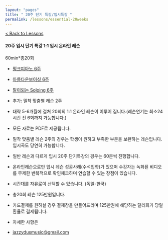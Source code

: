 ```yaml
---
layout: "pages"
title: " 20주 단기 특강/입시특강 "
permalink: /lessons/essential-20weeks
---
```

<a href="/lessons">< Back to Lessons</a>

#### 20주 입시 단기 특강 1:1 입시 온라인 레슨
60min*총20회 

- <a href="/lessons/essential-funk">펑크피아노 6주</a>
- <a href="/lessons/essential-voicings">아름다운보이싱 6주</a>
- <a href="/lessons/essential-scale">말이되는 Soloing 6주</a>
- 추가: 밀착 맞춤별 레슨 2주 

- 대략 5-6개월에 걸쳐 20회의 1:1 온라인 레슨이 이루어 집니다.(레슨연기는 최소24시간 전 6회까지 가능합니다.)
- 모든 자료는 PDF로 제공됩니다. 
- 밀착 맞춤별 레슨 2주의 경우는 학생이 원하고 부족한 부분을 보완하는 레슨입니다. 입시곡도 당연히 가능합니다.
- 일반 레슨과 다르게 입시 20주 단기특강의 경우는 60분씩 진행합니다.
- 온라인레슨으로만 입시 레슨 성공사례(수석입학)가 있으며 수강자는 녹화된 비디오를 무제한 반복적으로 확인체크하며
연습할 수 있는 장점이 있습니다. 
- 시간대를 자유로이 선택할 수 있습니다. (독일-한국)
- 총20회 레슨 125만원입니다. 
- 카드결제를 원하실 경우 결제창을 만들어드리며 125만원에 해당하는 달러화가 당일환율로 결제됩니다. 

- 자세한 사항은
- jazzydusmusic@gmail.com






